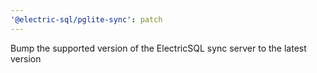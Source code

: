 ```yaml
---
'@electric-sql/pglite-sync': patch
---
```


Bump the supported version of the ElectricSQL sync server to the latest version
